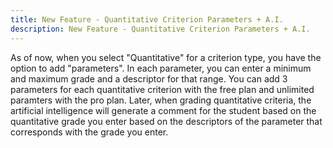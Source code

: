 ```yaml
---
title: New Feature - Quantitative Criterion Parameters + A.I.
description: New Feature - Quantitative Criterion Parameters + A.I.
---
```


As of now, when you select "Quantitative" for a criterion type, you have the option to add "parameters". In each parameter, you can enter a minimum and maximum grade and a descriptor for that range. You can add 3 parameters for each quantitative criterion with the free plan and unlimited paramters with the pro plan. Later, when grading quantitative criteria, the artificial intelligence will generate a comment for the student based on the quantitative grade you enter based on the descriptors of the parameter that corresponds with the grade you enter.


